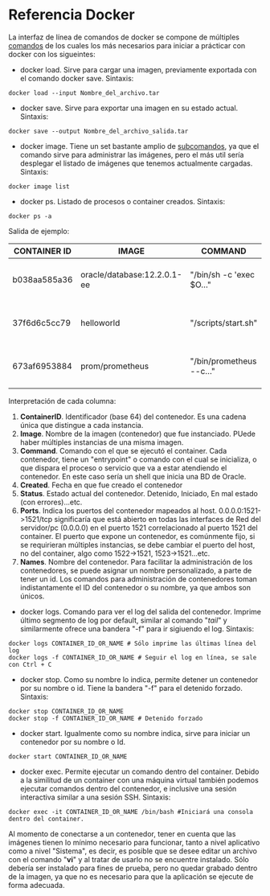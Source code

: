 # Referencia Docker

La interfaz de línea de comandos de docker se compone de múltiples [comandos](https://docs.docker.com/engine/reference/commandline/docker/) de los cuales los más necesarios para iniciar a prácticar con docker con los sigueintes:

* docker load. Sirve para cargar una imagen, previamente exportada con el comando docker save. Sintaxis:

```shell
docker load --input Nombre_del_archivo.tar
```

* docker save. Sirve para exportar una imagen en su estado actual. Sintaxis:

```shell
docker save --output Nombre_del_archivo_salida.tar
```

* docker image. Tiene un set bastante amplio de [subcomandos](https://docs.docker.com/engine/reference/commandline/image/), ya que el comando sirve para administrar las imágenes, pero el más util sería desplegar el listado de imágenes que tenemos actualmente cargadas. Sintaxis:

```shell
docker image list
```

* docker ps. Listado de procesos o container creados. Sintaxis:

```shell
docker ps -a
```

Salida de ejemplo:

|CONTAINER ID|IMAGE|COMMAND|CREATED|STATUS|PORTS|NAMES|
|------------|-----|-------|-------|------|-----|-----|
|b038aa585a36|oracle/database:12.2.0.1-ee|"/bin/sh -c 'exec $O…"|7 days ago|Up 7 days (healthy)|   0.0.0.0:1521->1521/tcp, 0.0.0.0:5500->5500/tcp|ora_12_1|
|37f6d6c5cc79|helloworld|"/scripts/start.sh"|5 weeks ago|Exited (143) 5 weeks ago||helloWorldInstance|
|673af6953884|prom/prometheus|"/bin/prometheus --c…"|3 months ago|Exited (0) 3 months ago||    promy|

Interpretación de cada columna:

1. **ContainerID**. Identificador (base 64) del contenedor. Es una cadena única que distingue a cada instancia.
2. **Image**. Nombre de la imagen (contenedor) que fue instanciado. PUede haber múltiples instancias de una misma imagen.
3. **Command**. Comando con el que se ejecutó el container. Cada contenedor, tiene un "entrypoint" o comando con el cual se inicializa, o que dispara el proceso o servicio que va a estar atendiendo el contenedor. En este caso sería un shell que inicia una BD de Oracle.
4. **Created**. Fecha en que fue creado el contenedor
5. **Status**. Estado actual del contenedor. Detenido, Iniciado, En mal estado (con errores)...etc.
6. **Ports**. Indica los puertos del contenedor mapeados al host. 0.0.0.0:1521->1521/tcp significaría que está abierto en todas las interfaces de Red del servidor/pc (0.0.0.0) en el puerto 1521 correlacionado al puerto 1521 del container. El puerto que expone un contenedor, es comúnmente fijo, si se requirieran múltiples instancias, se debe cambiar el puerto del host, no del container, algo como 1522->1521, 1523->1521...etc.
7. **Names**. Nombre del contenedor. Para facilitar la administración de los contenedores, se puede asignar un nombre personalizado, a parte de tener un id. Los comandos para administración de contenedores toman indistantamente el ID del contenedor o su nombre, ya que ambos son únicos.

* docker logs. Comando para ver el log del salida del contenedor. Imprime último segmento de log por default, similar al comando "*tail*" y similarmente ofrece una bandera "-f" para ir sigiuendo el log. Sintaxis: 

```shell
docker logs CONTAINER_ID_OR_NAME # Sólo imprime las últimas línea del log
docker logs -f CONTAINER_ID_OR_NAME # Seguir el log en línea, se sale con Ctrl + C
```

* docker stop. Como su nombre lo indica, permite detener un contenedor por su nombre o id. Tiene la bandera "-f" para el detenido forzado. Sintaxis:

```shell
docker stop CONTAINER_ID_OR_NAME
docker stop -f CONTAINER_ID_OR_NAME # Detenido forzado
```

* docker start. Igualmente como su nombre indica, sirve para iniciar un contenedor por su nombre o Id.

```shell
docker start CONTAINER_ID_OR_NAME
```

* docker exec. Permite ejecutar un comando dentro del container. Debido a la similitud de un container con una máquina virtual también podemos ejecutar comandos dentro del contenedor, e inclusive una sesión interactiva similar a una sesión SSH. Sintaxis:

```shell
docker exec -it CONTAINER_ID_OR_NAME /bin/bash #Iniciará una consola dentro del container.
```

Al momento de conectarse a un contenedor, tener en cuenta que las imágenes tienen lo mínimo necesario para funcionar, tanto a nivel aplicativo como a nivel "Sistema", es decir, es posible que se desee editar un archivo con el comando "**vi**" y al tratar de usarlo no se encuentre instalado. Sólo debería ser instalado para fines de prueba, pero no quedar grabado dentro de la imagen, ya que no es necesario para que la aplicación se ejecute de forma adecuada.